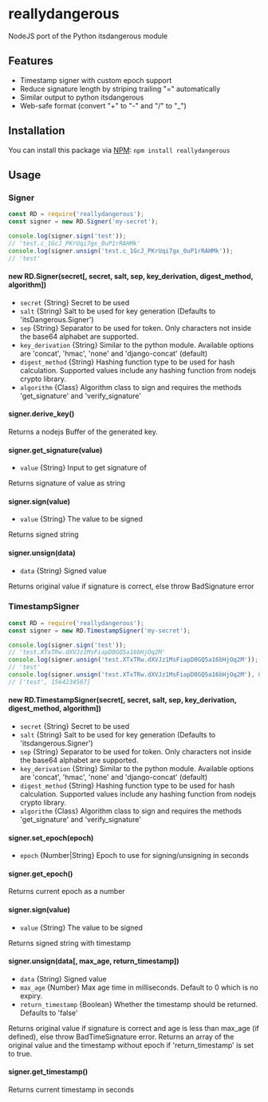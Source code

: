 # reallydangerous
NodeJS port of the Python itsdangerous module

## Features
- Timestamp signer with custom epoch support
- Reduce signature length by striping trailing "=" automatically
- Similar output to python itsdangerous
- Web-safe format (convert "+" to "-" and "/" to "_")

## Installation
You can install this package via [NPM](https://npmjs.org/package/reallydangerous): `npm install reallydangerous`

## Usage
### Signer
```javascript
const RD = require('reallydangerous');
const signer = new RD.Signer('my-secret');

console.log(signer.sign('test'));
// 'test.c_1GcJ_PKrUqi7gx_0uP1rRAHMk'
console.log(signer.unsign('test.c_1GcJ_PKrUqi7gx_0uP1rRAHMk'));
// 'test'
```
#### new RD.Signer(secret[, secret, salt, sep, key_derivation, digest_method, algorithm])
* `secret` {String} Secret to be used
* `salt` {String} Salt to be used for key generation (Defaults to 'itsDangerous.Signer')
* `sep` {String} Separator to be used for token. Only characters not inside the base64 alphabet are supported.
* `key_derivation` {String} Similar to the python module. Available options are 'concat', 'hmac', 'none' and 'django-concat' (default)
* `digest_method` {String} Hashing function type to be used for hash calculation. Supported values include any hashing function from nodejs crypto library.
* `algorithm` {Class} Algorithm class to sign and requires the methods 'get_signature' and 'verify_signature'

#### signer.derive_key()
Returns a nodejs Buffer of the generated key.

#### signer.get_signature(value)
* `value` {String} Input to get signature of

Returns signature of value as string

#### signer.sign(value)
* `value` {String} The value to be signed

Returns signed string

#### signer.unsign(data)
* `data` {String} Signed value

Returns original value if signature is correct, else throw BadSignature error

### TimestampSigner
```javascript
const RD = require('reallydangerous');
const signer = new RD.TimestampSigner('my-secret');

console.log(signer.sign('test'));
// 'test.XTxTRw.dXVJz1MsFiapD0GQ5a16bHjOq2M'
console.log(signer.unsign('test.XTxTRw.dXVJz1MsFiapD0GQ5a16bHjOq2M'));
// 'test'
console.log(signer.unsign('test.XTxTRw.dXVJz1MsFiapD0GQ5a16bHjOq2M'), 0, true);
// ['test', 1564234567]
```

#### new RD.TimestampSigner(secret[, secret, salt, sep, key_derivation, digest_method, algorithm])
* `secret` {String} Secret to be used
* `salt` {String} Salt to be used for key generation (Defaults to 'itsdangerous.Signer')
* `sep` {String} Separator to be used for token. Only characters not inside the base64 alphabet are supported.
* `key_derivation` {String} Similar to the python module. Available options are 'concat', 'hmac', 'none' and 'django-concat' (default)
* `digest_method` {String} Hashing function type to be used for hash calculation. Supported values include any hashing function from nodejs crypto library.
* `algorithm` {Class} Algorithm class to sign and requires the methods 'get_signature' and 'verify_signature'

#### signer.set_epoch(epoch)
* `epoch` {Number|String} Epoch to use for signing/unsigning in seconds

#### signer.get_epoch()
Returns current epoch as a number

#### signer.sign(value)
* `value` {String} The value to be signed

Returns signed string with timestamp

#### signer.unsign(data[, max_age, return_timestamp])
* `data` {String} Signed value
* `max_age` {Number} Max age time in milliseconds. Default to 0 which is no expiry.
* `return_timestamp` {Boolean} Whether the timestamp should be returned. Defaults to 'false'

Returns original value if signature is correct and age is less than max_age (if defined), else throw BadTimeSignature error. Returns an array of the original value and the timestamp without epoch if 'return_timestamp' is set to true.

#### signer.get_timestamp()
Returns current timestamp in seconds

